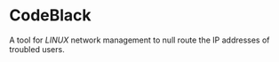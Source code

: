 # CodeBlack
A tool for *LINUX* network management to null route the IP addresses of troubled users.
